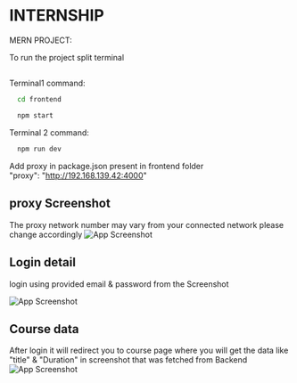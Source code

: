 
# INTERNSHIP

MERN PROJECT:

To run the project split terminal
## 
Terminal1
command:

```bash
  cd frontend
```
```bash
  npm start
```

Terminal 2 command:
```bash
  npm run dev
```
Add proxy in package.json present in frontend folder             
 "proxy": "http://192.168.139.42:4000"
## proxy Screenshot
The proxy network number may vary from your connected network please change accordingly
![App Screenshot](https://via.placeholder.com/468x300?text=App+Screenshot)

## Login detail
login using provided email & password from the Screenshot

![App Screenshot](https://via.placeholder.com/468x300?text=App+Screenshot)

## Course data 
After login it will redirect you to course page where you will get the data like "title" & "Duration" in screenshot that was fetched from Backend 
![App Screenshot](https://via.placeholder.com/468x300?text=App+Screenshot)

